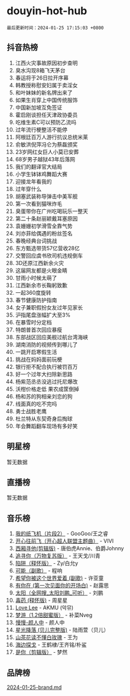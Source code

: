 # douyin-hot-hub

`最后更新时间：2024-01-25 17:15:03 +0800`

## 抖音热榜

1. 江西火灾事故原因初步查明
1. 臭水沟现8箱飞天茅台
1. 春运将于26日拉开序幕
1. 韩教授称慰安妇属于卖淫女
1. 和叶妹妹的新名牌出来了
1. 如果生肖穿上中国传统服饰
1. 中国新加坡互免签证
1. 霍启刚谈担任天津政协委员
1. 吃维生素C可以预防乙流吗
1. 过年流行梗整活不能停
1. 阿根廷百万人游行抗议总统米莱
1. 俞敏洪倪萍冯仑为蔡磊颁奖
1. 23岁网红女巨人小莫已安葬
1. 68岁男子越狱43年后落网
1. 我们的翻译官大结局
1. 小学生钵钵鸡舞蹈大赛
1. 迎接龙年看我的
1. 过年穿什么
1. 胡塞武装称导弹击中美军舰
1. 第一次看到猫咪炸毛
1. 臭蛋带你在广州吃喝玩乐一整天
1. 第二十条赵丽颖戴耳塞原因
1. 袁姗姗初学滑雪全靠气势
1. 刘亦菲给偶遇的粉丝签名
1. 春晚经典台词挑战
1. 东方甄选带货57亿营收28亿
1. 交警回应虞书欣司机违规倒车
1. 3D还原江西新余火灾
1. 这届网友都是火眼金睛
1. 甘雨小时候太萌了
1. 江西新余市长鞠躬致歉
1. 一起360度旋转
1. 春节健康防护指南
1. 女子兼职假扮女友过年见家长
1. 沪指尾盘涨幅扩大至3%
1. 在暴雪时分定档
1. 特朗普首次回应暴瘦
1. 东部战区回应美舰过航台湾海峡
1. 湖南消防的视频传到哪儿了
1. 一跳开启寒假生活
1. 挑战在妈妈面前玩梗
1. 银行拒不配合执行被罚百万
1. 好一个过年大扫除新思路
1. 杨紫范丞丞没逃过托尼爆改
1. 沃柑价格走低 果农成筐倒掉
1. 杨和苏的狗相亲刘恋的狗
1. 线面真的吃不完吗
1. 勇士战胜老鹰
1. 杜兰特从东契奇身后掏球
1. 年会舞蹈翻车现场有多好笑

## 明星榜

暂无数据

## 直播榜

暂无数据

## 音乐榜

1. [我的纸飞机（片段2）](https://sf86-cdn-tos.douyinstatic.com/obj/tos-cn-ve-2774/oM2ZrKcg2CD5AeRB2gkeXOFB1IxAGJdZPazYHf) - GooGoo/王之睿
1. [开心往前飞（开心超人联盟主题曲）](https://sf86-cdn-tos.douyinstatic.com/obj/tos-cn-ve-2774/9d8fb7c82cf1421fb93a9fe925275e0a) - VIVI
1. [西厢寻他(剪辑版)](https://sf86-cdn-tos.douyinstatic.com/obj/tos-cn-ve-2774/oUsAVfAQKlRNxEv5qxvIB8o5qmIWUcXbzJKJhw) - 唐伯虎Annie、伯爵Johnny
1. [追寻你（万物复苏版）](https://sf86-cdn-tos.douyinstatic.com/obj/tos-cn-ve-2774/oYeAZJsbjIDit9APmBg8u6uDUQnHmoCf3gbo74) - 王天戈/川青
1. [陷阱（释怀版）](https://sf86-cdn-tos.douyinstatic.com/obj/tos-cn-ve-2774/oE8C21LeZrzKLDFfQYgMzx4GAIHageG5IzayY7) - Zy/白允y
1. [可能（副歌）](https://sf3-cdn-tos.douyinstatic.com/obj/tos-cn-ve-2774/cde1731888894259b333569393c2fb51) - 程响
1. [希望你被这个世界爱着 (副歌)](https://sf3-cdn-tos.douyinstatic.com/obj/tos-cn-ve-2774/oUHCmWQfZlE3QQBKBeD8rCFLpJzPgCpImhsxMt) - 许亚童
1. [有你在 (第一次见面你的开场白)](https://sf86-cdn-tos.douyinstatic.com/obj/tos-cn-ve-2774/oAthrQ3ClJBfI57uBoFEgNDYtNCZ0TSYQQfxQ0) - 赵露思
1. [太阳（全网搜_太阳刘鹏_可听）](https://sf86-cdn-tos.douyinstatic.com/obj/tos-cn-ve-2774/ogWbyIQnlBFImVbeDocRdCIYtBHlbJXgfZMvgz) - 刘鹏
1. [毒药 (释怀版)](https://sf86-cdn-tos.douyinstatic.com/obj/tos-cn-ve-2774/oYILMEAzspdZBIzy4frJNB8ZHPHWAhiwowd4Ad) - 周星星
1. [Love Lee](https://sf86-cdn-tos.douyinstatic.com/obj/tos-cn-ve-2774/o05GbkJGbCBTdDnMtB0fwOYgkeZp23vrWQDQBS) - AKMU (악뮤)
1. [梦游（1.2倍甜蜜版）](https://sf3-cdn-tos.douyinstatic.com/obj/tos-cn-ve-2774/o4gyAUm8hwufoEABmwVIiQtHsFuGzAEEWtNMzo) - 补菜Nveg
1. [慢慢-颜人中](https://sf86-cdn-tos.douyinstatic.com/obj/tos-cn-ve-2774/ocjHNfBXdBxQNC8ZGAeoLMFTUgtBg8bkExunDC) - 颜人中
1. [星光降落 (贝儿完整版)](https://sf3-cdn-tos.douyinstatic.com/obj/tos-cn-ve-2774/okwB9hAwyAtsFFkFBzAX1hOOfQuIoMNs0W2Mwr) - 陆雨萱（贝儿）
1. [山茶花读不懂白玫瑰](https://sf3-cdn-tos.douyinstatic.com/obj/tos-cn-ve-2774/osfn8B7DktrRHEPJgPCfDbw7QDQEkwC16BxZg9) - 王为
1. [海边探戈](https://sf86-cdn-tos.douyinstatic.com/obj/tos-cn-ve-2774/os9gE0VQCGqt6VQkZDyBBYvfSDY0QFe3vVmubn) - 王鹤棣/王齐铭/朴鲨
1. [是你（剪辑版）](https://sf3-cdn-tos.douyinstatic.com/obj/tos-cn-ve-2774/46019dae783c4c969944217fe1cfafc4) - 梦然

## 品牌榜

[2024-01-25-brand.md](2024-01-25-brand.md)
